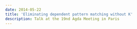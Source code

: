 ```yaml
---
date: 2014-05-22
title: 'Eliminating dependent pattern matching without K'
description: Talk at the 19nd Agda Meeting in Paris
---
```

